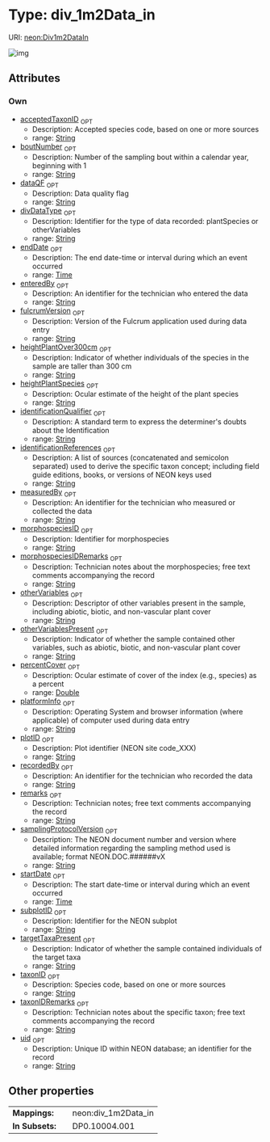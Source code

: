 
# Type: div_1m2Data_in




URI: [neon:Div1m2DataIn](https://data.neonscience.org/Div1m2DataIn)


![img](http://yuml.me/diagram/nofunky;dir:TB/class/[Div1m2DataIn&#124;uid:string%20%3F;plotID:string%20%3F;identificationReferences:string%20%3F;remarks:string%20%3F;taxonID:string%20%3F;identificationQualifier:string%20%3F;measuredBy:string%20%3F;recordedBy:string%20%3F;enteredBy:string%20%3F;boutNumber:string%20%3F;targetTaxaPresent:string%20%3F;acceptedTaxonID:string%20%3F;morphospeciesID:string%20%3F;percentCover:double%20%3F;subplotID:string%20%3F;divDataType:string%20%3F;otherVariablesPresent:string%20%3F;taxonIDRemarks:string%20%3F;otherVariables:string%20%3F;heightPlantOver300cm:string%20%3F;heightPlantSpecies:string%20%3F;morphospeciesIDRemarks:string%20%3F;startDate:time%20%3F;endDate:time%20%3F;samplingProtocolVersion:string%20%3F;dataQF:string%20%3F;fulcrumVersion:string%20%3F;platformInfo:string%20%3F])

## Attributes


### Own

 * [acceptedTaxonID](acceptedTaxonID.md)  <sub>OPT</sub>
    * Description: Accepted species code, based on one or more sources
    * range: [String](types/String.md)
 * [boutNumber](boutNumber.md)  <sub>OPT</sub>
    * Description: Number of the sampling bout within a calendar year, beginning with 1
    * range: [String](types/String.md)
 * [dataQF](dataQF.md)  <sub>OPT</sub>
    * Description: Data quality flag
    * range: [String](types/String.md)
 * [divDataType](divDataType.md)  <sub>OPT</sub>
    * Description: Identifier for the type of data recorded: plantSpecies or otherVariables
    * range: [String](types/String.md)
 * [endDate](endDate.md)  <sub>OPT</sub>
    * Description: The end date-time or interval during which an event occurred
    * range: [Time](types/Time.md)
 * [enteredBy](enteredBy.md)  <sub>OPT</sub>
    * Description: An identifier for the technician who entered the data
    * range: [String](types/String.md)
 * [fulcrumVersion](fulcrumVersion.md)  <sub>OPT</sub>
    * Description: Version of the Fulcrum application used during data entry
    * range: [String](types/String.md)
 * [heightPlantOver300cm](heightPlantOver300cm.md)  <sub>OPT</sub>
    * Description: Indicator of whether individuals of the species in the sample are taller than 300 cm
    * range: [String](types/String.md)
 * [heightPlantSpecies](heightPlantSpecies.md)  <sub>OPT</sub>
    * Description: Ocular estimate of the height of the plant species
    * range: [String](types/String.md)
 * [identificationQualifier](identificationQualifier.md)  <sub>OPT</sub>
    * Description: A standard term to express the determiner's doubts about the Identification
    * range: [String](types/String.md)
 * [identificationReferences](identificationReferences.md)  <sub>OPT</sub>
    * Description: A list of sources (concatenated and semicolon separated) used to derive the specific taxon concept; including field guide editions, books, or versions of NEON keys used
    * range: [String](types/String.md)
 * [measuredBy](measuredBy.md)  <sub>OPT</sub>
    * Description: An identifier for the technician who measured or collected the data
    * range: [String](types/String.md)
 * [morphospeciesID](morphospeciesID.md)  <sub>OPT</sub>
    * Description: Identifier for morphospecies
    * range: [String](types/String.md)
 * [morphospeciesIDRemarks](morphospeciesIDRemarks.md)  <sub>OPT</sub>
    * Description: Technician notes about the morphospecies; free text comments accompanying the record
    * range: [String](types/String.md)
 * [otherVariables](otherVariables.md)  <sub>OPT</sub>
    * Description: Descriptor of other variables present in the sample, including abiotic, biotic, and non-vascular plant cover
    * range: [String](types/String.md)
 * [otherVariablesPresent](otherVariablesPresent.md)  <sub>OPT</sub>
    * Description: Indicator of whether the sample contained other variables, such as abiotic, biotic, and non-vascular plant cover
    * range: [String](types/String.md)
 * [percentCover](percentCover.md)  <sub>OPT</sub>
    * Description: Ocular estimate of cover of the index (e.g., species) as a percent
    * range: [Double](types/Double.md)
 * [platformInfo](platformInfo.md)  <sub>OPT</sub>
    * Description: Operating System and browser information (where applicable) of computer used during data entry
    * range: [String](types/String.md)
 * [plotID](plotID.md)  <sub>OPT</sub>
    * Description: Plot identifier (NEON site code_XXX)
    * range: [String](types/String.md)
 * [recordedBy](recordedBy.md)  <sub>OPT</sub>
    * Description: An identifier for the technician who recorded the data
    * range: [String](types/String.md)
 * [remarks](remarks.md)  <sub>OPT</sub>
    * Description: Technician notes; free text comments accompanying the record
    * range: [String](types/String.md)
 * [samplingProtocolVersion](samplingProtocolVersion.md)  <sub>OPT</sub>
    * Description: The NEON document number and version where detailed information regarding the sampling method used is available; format NEON.DOC.######vX
    * range: [String](types/String.md)
 * [startDate](startDate.md)  <sub>OPT</sub>
    * Description: The start date-time or interval during which an event occurred
    * range: [Time](types/Time.md)
 * [subplotID](subplotID.md)  <sub>OPT</sub>
    * Description: Identifier for the NEON subplot
    * range: [String](types/String.md)
 * [targetTaxaPresent](targetTaxaPresent.md)  <sub>OPT</sub>
    * Description: Indicator of whether the sample contained individuals of the target taxa
    * range: [String](types/String.md)
 * [taxonID](taxonID.md)  <sub>OPT</sub>
    * Description: Species code, based on one or more sources
    * range: [String](types/String.md)
 * [taxonIDRemarks](taxonIDRemarks.md)  <sub>OPT</sub>
    * Description: Technician notes about the specific taxon; free text comments accompanying the record
    * range: [String](types/String.md)
 * [uid](uid.md)  <sub>OPT</sub>
    * Description: Unique ID within NEON database; an identifier for the record
    * range: [String](types/String.md)

## Other properties

|  |  |  |
| --- | --- | --- |
| **Mappings:** | | neon:div_1m2Data_in |
| **In Subsets:** | | DP0.10004.001 |

